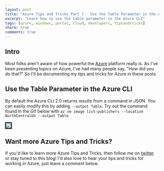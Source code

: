 ```yaml
---
layout: post
title: "Azure Tips and Tricks Part 7 - Use the Table Parameter in the Azure CLI"
excerpt: "Learn how to use the table parameter in the Azure CLI"
tags: [azure, windows, portal, cloud, developers, tipsandtricks]
share: true
comments: true
---
```


## Intro

Most folks aren't aware of how powerful the [Azure](http://www.azure.com) platform really is. As I've been presenting topics on Azure, I've had many people say, "How did you do that?" So I'll be documenting my tips and tricks for Azure in these posts.

## Use the Table Parameter in the Azure CLI

By default the Azure CLI 2.0 returns results from a command in JSON. You can easily modify this by adding `--output Table`. Try out the command found in the Gif below with `az vm image list-publishers --location NorthCentralUS --output Table`

<img style="border:3px solid #021a40" src="http://michaelcrump.net/files/azuretip7.gif">


## Want more Azure Tips and Tricks?

If you'd like to learn more Azure Tips and Tricks, then follow me on [twitter](http://twitter.com/mbcrump) or stay tuned to this blog! I'd also love to hear your tips and tricks for working in Azure, just leave a comment below. 